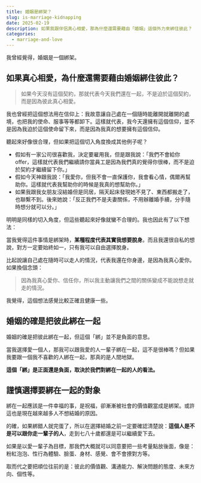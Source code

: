 ```yaml
---
title: 婚姻是綁架？
slug: is-marriage-kidnapping
date: 2025-02-19
description: 如果我跟伴侶真心相愛，那為什麼還需要藉由「婚姻」這個外力來綁住彼此？
categories:
  - marriage-and-love
---
```


我曾經覺得，婚姻是一個綁架。

## 如果真心相愛，為什麼還需要藉由婚姻綁住彼此？

> 如果今天沒有這個契約，那就代表今天我們還在一起，不是迫於這個契約，而是因為彼此真心相愛。

我也曾經把這個想法用在信仰上：我故意讓自己處在一個隨時能離開就離開的處境，也把我的使命、服事等等都卸下。這樣就代表，我今天還擁有這個信仰，並不是因為我迫於這個使命留下來，而是因為我真的想要擁有這個信仰。

聽起來好像很合理，但如果把這個切入角度換成其他例子呢？

- 假如有一家公司很喜歡我，決定要雇用我，但是跟我說：「我們不會給你 offer，這樣就代表我們繼續請你當員工是因為我們真的覺得你很棒，而不是迫於契約才繼續留下你。」
- 假如今天神跟我說：「我愛你，但我不會一直保護你，我會看心情，偶爾再幫助你。這樣就代表我幫助你的時候是我真的想幫助你。」
- 如果我跟我女朋友沒結婚但是同居，隔天起床發現她不見了、東西都搬走了，也聯繫不到。後來她說：「反正我們不是夫妻關係，不用辦離婚手續，分手隨時想分就可以分。」

明明是同樣的切入角度，但這些聽起來好像就蠻不合理的。我也因此有了以下想法：

當我覺得這件事情是綁架時，**某種程度代表其實我想要脫身**。而且我還很自私的想說，對方一定要始終如一，只有我可以自由選擇脫身。

比起說讓自己處在隨時可以走人的情況，代表我還在你身邊，是因為我真心愛你。如果換個念頭：

> 因為我真心愛你、信任你，所以我主動讓我們之間的關係變成不能說想走就走的情況。

我覺得，這個想法感覺比較正確且健康一些。

## 婚姻的確是把彼此綁在一起

婚姻的確是把彼此綁在一起，但這個「綁」並不是負面的意思。

當我選擇愛一個人，那我可以跟我愛的人一輩子綁在一起，這不是很棒嗎？但如果我要跟一個我不喜歡的人綁在一起，那真的是人間地獄。

**這個「綁」是正面還是負面，取決於我們對綁在一起的人的看法。**

## 謹慎選擇要綁在一起的對象

綁在一起應該是一件幸福的事，是祝福，卻漸漸被社會的價值觀當成是綁架。或許這也是現在越來越多人不想結婚的原因。

的確，如果綁錯人就完蛋了，所以在選擇結婚之前一定要確認清楚說：**這個人是不是可以跟你走一輩子的人**，走到七八十歲都還是可以繼續愛下去。

如果是以愛一輩子為目標，那我們大概就可以同意要把一些考量點放後面，像是：粉紅泡泡、性行為體驗、臉蛋、身材、感覺、會不會撩對方等。

取而代之要把順位往前的是：彼此的價值觀、溝通能力、解決問題的態度、未來方向、個性等。
